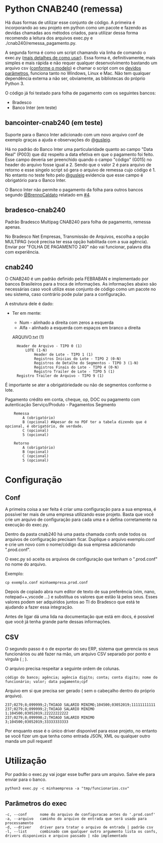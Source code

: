 
# Python CNAB240 (remessa)
Há duas formas de utilizar esse conjunto de código. A primeira é incorporando ao seu projeto em python como um pacote e fazendo as devidas chamadas aos métodos criados, para utilizar dessa forma recomendo a leitura dos arquivos exec.py e ./cnab240/remessa_pagamento.py. 

A segunda forma é como um script chamando via linha de comando o exec.py ([mais detalhes de como usar](#utilização)). Essa forma é, definitivamente, mais simples e mais rápida e não requer qualquer desenvolvimento bastando um arquivo csv ([conforme o modelo](#csv)) e chamar o script com os [devidos parâmetros](#Utilização), funciona tanto no Windows, Linux e Mac. Não tem qualquer dependência externa a não ser, obviamente, as bibliotecas do próprio Python 3.

O código já foi testado para folha de pagamento com os seguintes bancos:
- Bradesco
- Banco Inter (em teste)

## bancointer-cnab240 (em teste)
Suporte para o Banco Inter adicionado com um novo arquivo conf de exemplo graças a ajuda e observações do [@gusleig](https://github.com/gusleig).

Há no padrão do Banco Inter uma particularidade quanto ao campo "Data Real" (P003) que diz respeito a data efetiva em que o pagamento foi feito. Esse campo deveria ser preenchido quando o campo "código" (G015) no header do arquivo fosse igual a 2. Sendo que o valor 2 é para arquivo de retorno e esse singelo script só gera o arquivo de remessa cujo código é 1. No entanto no teste feito pelo [@gusleig](https://github.com/gusleig) evidencia que esse campo é obrigatório para o Banco Inter. 

O Banco Inter não permite o pagamento da folha para outros bancos segundo [@BrennoCaldato](https://github.com/BrennoCaldato) relatado em [#4](https://github.com/thiagosantos/bradesco-cnab240/issues/4).


## bradesco-cnab240
Padrão Bradesco Multipag CNAB240 para folha de pagamento, remessa apenas.

No Bradesco Net Empresas, Transmissão de Arquivos, escolha a opção MULTIPAG (você precisa ter essa opção habilitada com a sua agência). Enviar por "FOLHA DE PAGAMENTO 240" não vai funcionar, palavra dita com experiência.

## cnab240

O CNAB240 é um padrão definido pela FEBRABAN e implementado por bancos Brasileiros para a troca de informações. As informações abaixo são necessárias caso você utilize esse conjunto de código como um pacote no seu sistema, caso contrário pode pular para a configuração.

A estrutura dele é dado:

* Ter em mente:
    * Num  - alinhado a direita com zeros a esquerda
    * Alfa - alinhado a esquerda com espaços em branco a direita


    ARQUIVO.txt (1)

        Header de Arquivo - TIPO 0 (1)
            LOTE (1-N)
                Header de Lote - TIPO 1 (1)
                Registros Inicias do Lote - TIPO 2 (0-N)
                Registros de Detalhe do Segmentos - TIPO 3 (1-N)
                Registros Finais do Lote - TIPO 4 (0-N)
                Registro Trailer de Lote - TIPO 5 (1)      
        Registro Trailer de Arquivo - TIPO 9 (1)


É importante se ater a obrigatóriedade ou não de segmentos conforme o lote.

Pagamento crédito em conta, cheque, op, DOC ou pagamento com autenticação
    Serviço/Produto - Pagamentos
    Segmento

        Remessa
            A (obrigatório)
            B (opcional) #Apesar de no PDF ter a tabela dizendo que é opcional, é obrigatório, de verdade.
            C (opcional)
            5 (opcional)
        
        Retorno
            A (obrigatório)
            B (opcional)
            C (opcional)
            5 (opcional)

# Configuração

## Conf
A primeira coisa a ser feita é criar uma configuração para a sua empresa, é possível ter mais de uma empresa utilizando esse projeto. Basta que você crie um arquivo de configuração para cada uma e a defina corretamente na execução do exec.py.

Dentro da pasta cnab240 há uma pasta chamada confs onde todos os arquivos de configuração precisam ficar. Duplique o arquivo exemplo.conf e crie um novo com o nome/código da sua empresa adicionando ".prod.conf".

O exec.py só aceita os arquivos de configuração que tenham o ".prod.conf" no nome do arquivo. 

Exemplo:
```shell
cp exemplo.conf minhaempresa.prod.conf
```

Depois de copiado abra num editor de texto de sua preferência (vim, nano, notepad++,vscode ...) e substitua os valores que estão lá pelos seus. Esses valores podem ser adquiridos juntos ao TI do Bradesco que está te ajudando a fazer essa integração.

Antes de ligar dá uma lida na documentação que está em docs, é possível que você já tenha grande parte dessas informações.

## CSV

O segundo passo é o de exportar do seu ERP, sistema que gerencia os seus funcionários ou até fazer na mão, um arquivo CSV separado por ponto e virgula ( ; ).

O arquivo precisa respeitar a seguinte ordem de colunas.

```csv
código do banco; agência; agência digito; conta; conta digito; nome do funcionário; valor; data pagamento;cpf
```
Arquivo em si que precisa ser gerado ( sem o cabeçalho dentro do próprio arquivo).

```csv
237;0279;8;099999;2;THIAGO SALARIO MINIMO;104500;03052019;11111111111
237;0279;8;099999;2;THIAGO SALARIO MINIMO 1;104500;03052019;22222222222
237;0279;8;099998;2;THIAGO SALARIO MINIMO 3;104500;03052019;33333333333
```

Por enquanto esse é o único driver disponível para esse projeto, no entanto se você fizer um que tenha como entrada JSON, XML ou qualquer outro manda um pull request!

# Utilização
Por padrão o exec.py vai jogar esse buffer para um arquivo. Salve ele para enviar para o banco.

```shell
python3 exec.py -c minhaempresa -a "tmp/funcionarios.csv"
````

## Parâmetros do exec
    -c, --conf      nome do arquivo de configuracao antes do '.prod.conf'
    -a, --arquivo   caminho do arquivo de entrada que será usado para processamento
    -d, --driver    driver para tratar o arquivo de entrada | padrão csv
    -l, --list      combinado com qualquer outro argumento lista os confs, drivers disponiveis e arquivo passado | não implementado
